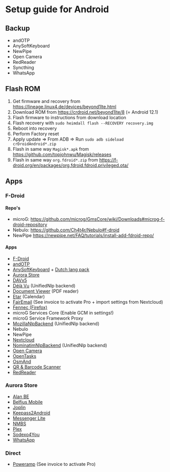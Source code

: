 # Setup guide for Android

## Backup
- andOTP
- AnySoftKeyboard
- NewPipe
- Open Camera
- RedReader
- Syncthing
- WhatsApp

## Flash ROM

1. Get firmware and recovery from https://lineage.linux4.de/devices/beyond1lte.html
2. Download ROM from https://crdroid.net/beyond1lte/8 (= Android 12.1)
3. Flash firmware to instructions from download location
4. Flash recovery with `sudo heimdall flash --RECOVERY recovery.img`
5. Reboot into recovery
6. Perform Factory reset
7. Apply update => From ADB => Run `sudo adb sideload crDroidAndroid*.zip`
8. Flash in same way `Magisk*.apk` from https://github.com/topjohnwu/Magisk/releases
9. Flash in same way `org.fdroid*.zip` from https://f-droid.org/en/packages/org.fdroid.fdroid.privileged.ota/

## Apps

### F-Droid

#### Repo's

- microG: https://github.com/microg/GmsCore/wiki/Downloads#microg-f-droid-repository
- Nebulo: https://github.com/Ch4t4r/Nebulo#f-droid
- NewPipe https://newpipe.net/FAQ/tutorials/install-add-fdroid-repo/

#### Apps

- [F-Droid](https://f-droid.org/)
- [andOTP](https://f-droid.org/en/packages/org.shadowice.flocke.andotp/)
- [AnySoftKeyboard](https://f-droid.org/packages/com.menny.android.anysoftkeyboard/) + [Dutch lang pack](https://f-droid.org/packages/com.anysoftkeyboard.languagepack.dutch_oss/)
- [Aurora Store](https://f-droid.org/en/packages/com.aurora.store/)
- [DAVx5](https://f-droid.org/en/packages/at.bitfire.davdroid)
- [Déjà Vu](https://f-droid.org/en/packages/org.fitchfamily.android.dejavu) (UnifiedNlp backend)
- [Document Viewer](https://f-droid.org/en/packages/org.sufficientlysecure.viewer/) (PDF reader)
- [Etar](https://f-droid.org/packages/ws.xsoh.etar) (Calendar)
- [FairEmail](https://f-droid.org/en/packages/eu.faircode.email/) (See invoice to activate Pro + import settings from Nextcloud)
- [Fennec (Firefox)](https://f-droid.org/en/packages/org.mozilla.fennec_fdroid/)
- microG Services Core (Enable GCM in settings!)
- microG Service Framework Proxy
- [MozillaNlpBackend](https://f-droid.org/en/packages/org.microg.nlp.backend.ichnaea) (UnifiedNlp backend)
- Nebulo
- NewPipe
- [Nextcloud](https://f-droid.org/en/packages/com.nextcloud.client/)
- [NominatimNlpBackend](https://f-droid.org/en/packages/org.microg.nlp.backend.nominatim) (UnifiedNlp backend)
- [Open Camera](https://f-droid.org/en/packages/net.sourceforge.opencamera/)
- [OpenTasks](https://f-droid.org/en/packages/org.dmfs.tasks)
- [OsmAnd](https://f-droid.org/en/packages/net.osmand.plus)
- [QR & Barcode Scanner](https://f-droid.org/en/packages/com.example.barcodescanner/)
- [RedReader](https://f-droid.org/en/packages/org.quantumbadger.redreader)

### Aurora Store

- [Alan BE](https://play.google.com/store/apps/details?id=com.alan.bemobile)
- [Belfius Mobile](https://play.google.com/store/apps/details?id=be.belfius.directmobile.android)
- [Joplin](https://play.google.com/store/apps/details?id=net.cozic.joplin)
- [Keepass2Android](https://play.google.com/store/apps/details?id=keepass2android.keepass2android)
- [Messenger Lite](https://play.google.com/store/apps/details?id=com.facebook.mlite)
- [NMBS](https://play.google.com/store/apps/details?id=be.sncbnmbs.b2cmobapp)
- [Plex](https://play.google.com/store/apps/details?id=com.plexapp.android)
- [Sodexo4You](https://play.google.com/store/apps/details?id=com.sodexo.mySodexoCard)
- [WhatsApp](https://play.google.com/store/apps/details?id=com.whatsapp)

### Direct

- [Poweramp](https://powerampapp.com/download-poweramp/) (See invoice to activate Pro)
